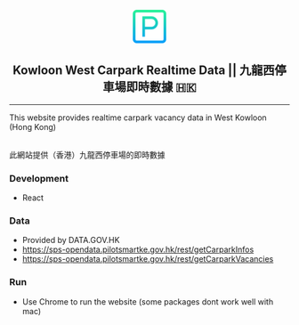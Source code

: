 <p align="center">
    <img alt="Parking" src="./src/images/icon.svg" width="60" />
</p>
<h2 align="center">
  Kowloon West Carpark Realtime Data || 九龍西停車場即時數據 🇭🇰
</h2>


<hr/>
This website provides realtime carpark vacancy data in West Kowloon (Hong Kong)

<br/>此網站提供（香港）九龍西停車場的即時數據

### Development
* React

### Data
* Provided by DATA.GOV.HK
* https://sps-opendata.pilotsmartke.gov.hk/rest/getCarparkInfos
* https://sps-opendata.pilotsmartke.gov.hk/rest/getCarparkVacancies

### Run

* Use Chrome to run the website (some packages dont work well with mac)



